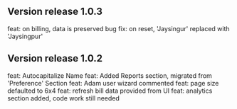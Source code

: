 Version release 1.0.3
-----------------------
feat: on billing, data is preserved
bug fix: on reset, 'Jaysingur' replaced with 'Jaysingpur'

Version release 1.0.2
-----------------------
feat: Autocapitalize Name
feat: Added Reports section, migrated from 'Preference' Section
feat: Adam user wizard commented
feat: page size defaulted to 6x4
feat: refresh bill data provided from UI
feat: analytics section added, code work still needed
